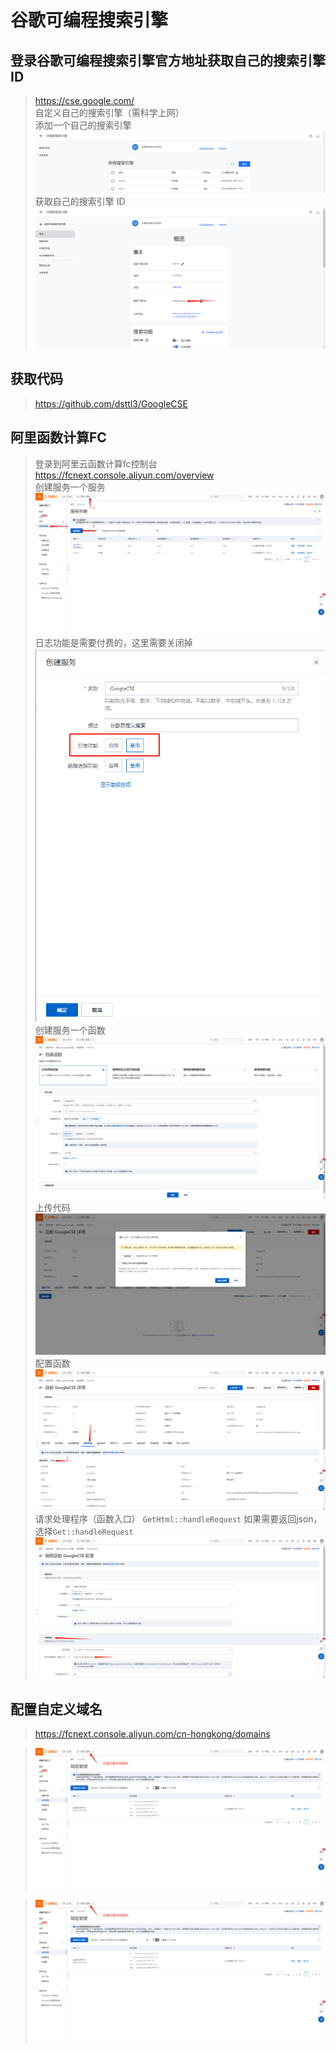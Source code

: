 # 谷歌可编程搜索引擎

## 登录谷歌可编程搜索引擎官方地址获取自己的搜索引擎ID
> https://cse.google.com/  
> 自定义自己的搜索引擎（需科学上网）  
> 添加一个自己的搜索引擎  
![添加一个自己的搜索引擎](./img/cse1.png)
> 获取自己的搜索引擎 ID  
![获取自己的搜索引擎 ID](./img/cse2.png)


## 获取代码
> https://github.com/dsttl3/GoogleCSE


## 阿里函数计算FC
> 登录到阿里云函数计算fc控制台 https://fcnext.console.aliyun.com/overview  
> 创建服务一个服务  
> ![获取自己的搜索引擎 ID](./img/alifc1.png)  
> 日志功能是需要付费的，这里需要关闭掉  
> ![获取自己的搜索引擎 ID](./img/alifc2.png)   
> 创建服务一个函数  
> ![获取自己的搜索引擎 ID](./img/alifc3.png)   
> 上传代码  
> ![获取自己的搜索引擎 ID](./img/alifc4.png)  
> 配置函数  
> ![获取自己的搜索引擎 ID](./img/alifc5.png)  
> 请求处理程序（函数入口） `GetHtml::handleRequest`  如果需要返回json，选择`Get::handleRequest`
> ![获取自己的搜索引擎 ID](./img/alifc6.png)  

## 配置自定义域名
> https://fcnext.console.aliyun.com/cn-hongkong/domains  

> ![获取自己的搜索引擎 ID](./img/alifc7.png)  

> ![获取自己的搜索引擎 ID](./img/alifc7.png)  